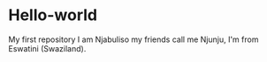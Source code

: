 # Hello-world
My first repository
I am Njabuliso my friends call me Njunju, I'm from Eswatini (Swaziland). 
